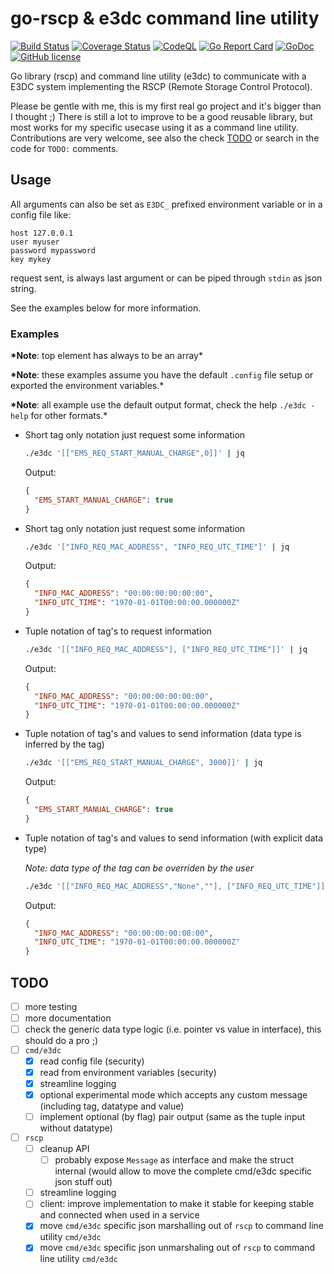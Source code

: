 # go-rscp & e3dc command line utility

[![Build Status](https://github.com/spali/go-rscp/workflows/Build/badge.svg)](https://github.com/spali/go-rscp/actions?query=workflow%3A%22Build%22)
[![Coverage Status](https://codecov.io/gh/spali/go-rscp/branch/master/graph/badge.svg)](https://codecov.io/gh/spali/go-rscp)
[![CodeQL](https://github.com/spali/go-rscp/workflows/CodeQL/badge.svg)](https://github.com/spali/go-rscp/actions?query=workflow%3A%22CodeQL%22)
[![Go Report Card](https://goreportcard.com/badge/github.com/spali/go-rscp)](https://goreportcard.com/report/github.com/spali/go-rscp)
[![GoDoc](https://godoc.org/github.com/spali/go-rscp?status.svg)](https://pkg.go.dev/github.com/spali/go-rscp)
[![GitHub license](https://img.shields.io/github/license/spali/go-rscp)](https://github.com/spali/go-rscp/blob/master/LICENSE)

Go library (rscp) and command line utility (e3dc) to communicate with a E3DC system implementing the RSCP (Remote Storage Control Protocol).

Please be gentle with me, this is my first real go project and it's bigger than I thought ;)
There is still a lot to improve to be a good reusable library, but most works for my specific usecase using it as a command line utility.
Contributions are very welcome, see also the check [TODO](#TODO) or search in the code for `TODO:` comments.

## Usage

All arguments can also be set as `E3DC_` prefixed environment variable or in a config file like:

```
host 127.0.0.1
user myuser
password mypassword
key mykey
```

request sent, is always last argument or can be piped through `stdin` as json string.

See the examples below for more information.

### Examples

**\*Note**: top element has always to be an array\*

**\*Note**: these examples assume you have the default `.config` file setup or exported the environment variables.\*

**\*Note**: all example use the default output format, check the help `./e3dc -help` for other formats.\*

- Short tag only notation just request some information

  ```sh
  ./e3dc '[["EMS_REQ_START_MANUAL_CHARGE",0]]' | jq
  ```

  Output:

  ```json
  {
    "EMS_START_MANUAL_CHARGE": true
  }
  ```

- Short tag only notation just request some information

  ```sh
  ./e3dc '["INFO_REQ_MAC_ADDRESS", "INFO_REQ_UTC_TIME"]' | jq
  ```

  Output:

  ```json
  {
    "INFO_MAC_ADDRESS": "00:00:00:00:00:00",
    "INFO_UTC_TIME": "1970-01-01T00:00:00.000000Z"
  }
  ```

- Tuple notation of tag's to request information

  ```sh
  ./e3dc '[["INFO_REQ_MAC_ADDRESS"], ["INFO_REQ_UTC_TIME"]]' | jq
  ```

  Output:

  ```json
  {
    "INFO_MAC_ADDRESS": "00:00:00:00:00:00",
    "INFO_UTC_TIME": "1970-01-01T00:00:00.000000Z"
  }
  ```

- Tuple notation of tag's and values to send information (data type is inferred by the tag)
  ```sh
  ./e3dc '[["EMS_REQ_START_MANUAL_CHARGE", 3000]]' | jq
  ```
  Output:
  ```json
  {
    "EMS_START_MANUAL_CHARGE": true
  }
  ```
- Tuple notation of tag's and values to send information (with explicit data type)

  _Note: data type of the tag can be overriden by the user_

  ```sh
  ./e3dc '[["INFO_REQ_MAC_ADDRESS","None",""], ["INFO_REQ_UTC_TIME"]]' | jq
  ```

  Output:

  ```json
  {
    "INFO_MAC_ADDRESS": "00:00:00:00:00:00",
    "INFO_UTC_TIME": "1970-01-01T00:00:00.000000Z"
  }
  ```

## TODO

- [ ] more testing
- [ ] more documentation
- [ ] check the generic data type logic (i.e. pointer vs value in interface), this should do a pro ;)
- [ ] `cmd/e3dc`
  - [x] read config file (security)
  - [x] read from environment variables (security)
  - [x] streamline logging
  - [x] optional experimental mode which accepts any custom message (including tag, datatype and value)
  - [ ] implement optional (by flag) pair output (same as the tuple input without datatype)
- [ ] `rscp`
  - [ ] cleanup API
    - [ ] probably expose `Message` as interface and make the struct internal (would allow to move the complete cmd/e3dc specific json stuff out)
  - [ ] streamline logging
  - [ ] client: improve implementation to make it stable for keeping stable and connected when used in a service
  - [x] move `cmd/e3dc` specific json marshalling out of `rscp` to command line utility `cmd/e3dc`
  - [x] move `cmd/e3dc` specific json unmarshaling out of `rscp` to command line utility `cmd/e3dc`
